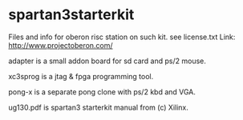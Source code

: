 # spartan3starterkit

Files and info for oberon risc station on such kit. see license.txt Link: http://www.projectoberon.com/

adapter is a small addon board for sd card and ps/2 mouse.

xc3sprog is a jtag & fpga programming tool.

pong-x is a separate pong clone with ps/2 kbd and VGA.

ug130.pdf is spartan3 starterkit manual from (c) Xilinx.

